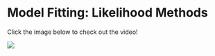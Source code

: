 # Model Fitting: Likelihood Methods

Click the image below to check out the video!

[![](https://img.youtube.com/vi/dpIanT4GkgA/0.jpg)](https://www.youtube.com/watch?v=dpIanT4GkgA)

